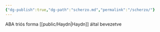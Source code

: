 ```yaml
---
{"dg-publish":true,"dg-path":"scherzo.md","permalink":"/scherzo/"}
---
```


ABA triós forma [[public/Haydn\|Haydn]] által bevezetve